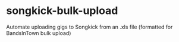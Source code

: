 # songkick-bulk-upload
Automate uploading gigs to Songkick from an .xls file (formatted for BandsInTown bulk upload)
